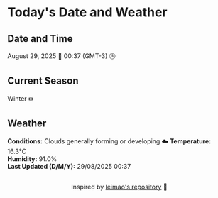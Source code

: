  # Today's Date and Weather
    
## Date and Time
August 29, 2025 📅
00:37 (GMT-3) 🕒

## Current Season
Winter ❄️
## Weather 
**Conditions:** Clouds generally forming or developing ☁️
**Temperature:** 16.3°C  
**Humidity:** 91.0%  
**Last Updated (D/M/Y):** 29/08/2025 00:37
##
<div align="center">Inspired by <a href="https://github.com/leimao/What-Is-The-Date-Today">leimao's repository</a> 🌱</div>
